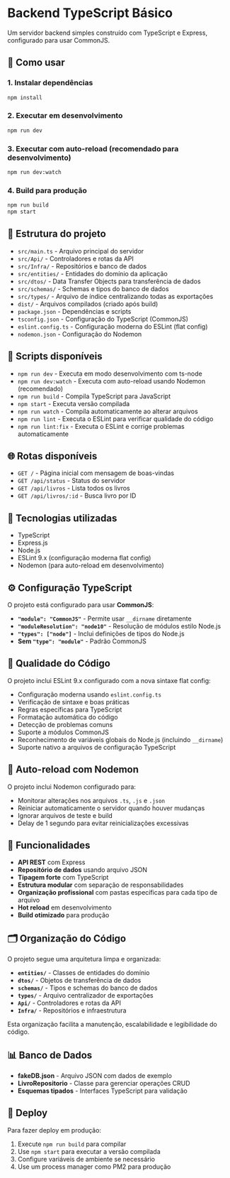 # Backend TypeScript Básico

Um servidor backend simples construído com TypeScript e Express, configurado para usar CommonJS.

## 🚀 Como usar

### 1. Instalar dependências

```bash
npm install
```

### 2. Executar em desenvolvimento

```bash
npm run dev
```

### 3. Executar com auto-reload (recomendado para desenvolvimento)

```bash
npm run dev:watch
```

### 4. Build para produção

```bash
npm run build
npm start
```

## 📁 Estrutura do projeto

-   `src/main.ts` - Arquivo principal do servidor
-   `src/Api/` - Controladores e rotas da API
-   `src/Infra/` - Repositórios e banco de dados
-   `src/entities/` - Entidades do domínio da aplicação
-   `src/dtos/` - Data Transfer Objects para transferência de dados
-   `src/schemas/` - Schemas e tipos do banco de dados
-   `src/types/` - Arquivo de índice centralizando todas as exportações
-   `dist/` - Arquivos compilados (criado após build)
-   `package.json` - Dependências e scripts
-   `tsconfig.json` - Configuração do TypeScript (CommonJS)
-   `eslint.config.ts` - Configuração moderna do ESLint (flat config)
-   `nodemon.json` - Configuração do Nodemon

## 🔧 Scripts disponíveis

-   `npm run dev` - Executa em modo desenvolvimento com ts-node
-   `npm run dev:watch` - Executa com auto-reload usando Nodemon (recomendado)
-   `npm run build` - Compila TypeScript para JavaScript
-   `npm start` - Executa versão compilada
-   `npm run watch` - Compila automaticamente ao alterar arquivos
-   `npm run lint` - Executa o ESLint para verificar qualidade do código
-   `npm run lint:fix` - Executa o ESLint e corrige problemas automaticamente

## 🌐 Rotas disponíveis

-   `GET /` - Página inicial com mensagem de boas-vindas
-   `GET /api/status` - Status do servidor
-   `GET /api/livros` - Lista todos os livros
-   `GET /api/livros/:id` - Busca livro por ID

## 📝 Tecnologias utilizadas

-   TypeScript
-   Express.js
-   Node.js
-   ESLint 9.x (configuração moderna flat config)
-   Nodemon (para auto-reload em desenvolvimento)

## ⚙️ Configuração TypeScript

O projeto está configurado para usar **CommonJS**:

-   **`"module": "CommonJS"`** - Permite usar `__dirname` diretamente
-   **`"moduleResolution": "node10"`** - Resolução de módulos estilo Node.js
-   **`"types": ["node"]`** - Inclui definições de tipos do Node.js
-   **Sem `"type": "module"`** - Padrão CommonJS

## 🧹 Qualidade do Código

O projeto inclui ESLint 9.x configurado com a nova sintaxe flat config:

-   Configuração moderna usando `eslint.config.ts`
-   Verificação de sintaxe e boas práticas
-   Regras específicas para TypeScript
-   Formatação automática do código
-   Detecção de problemas comuns
-   Suporte a módulos CommonJS
-   Reconhecimento de variáveis globais do Node.js (incluindo `__dirname`)
-   Suporte nativo a arquivos de configuração TypeScript

## 🔄 Auto-reload com Nodemon

O projeto inclui Nodemon configurado para:

-   Monitorar alterações nos arquivos `.ts`, `.js` e `.json`
-   Reiniciar automaticamente o servidor quando houver mudanças
-   Ignorar arquivos de teste e build
-   Delay de 1 segundo para evitar reinicializações excessivas

## 🎯 Funcionalidades

-   **API REST** com Express
-   **Repositório de dados** usando arquivo JSON
-   **Tipagem forte** com TypeScript
-   **Estrutura modular** com separação de responsabilidades
-   **Organização profissional** com pastas específicas para cada tipo de arquivo
-   **Hot reload** em desenvolvimento
-   **Build otimizado** para produção

## 🗂️ Organização do Código

O projeto segue uma arquitetura limpa e organizada:

-   **`entities/`** - Classes de entidades do domínio
-   **`dtos/`** - Objetos de transferência de dados
-   **`schemas/`** - Tipos e schemas do banco de dados
-   **`types/`** - Arquivo centralizador de exportações
-   **`Api/`** - Controladores e rotas da API
-   **`Infra/`** - Repositórios e infraestrutura

Esta organização facilita a manutenção, escalabilidade e legibilidade do código.

## 📊 Banco de Dados

-   **fakeDB.json** - Arquivo JSON com dados de exemplo
-   **LivroRepositorio** - Classe para gerenciar operações CRUD
-   **Esquemas tipados** - Interfaces TypeScript para validação

## 🚀 Deploy

Para fazer deploy em produção:

1. Execute `npm run build` para compilar
2. Use `npm start` para executar a versão compilada
3. Configure variáveis de ambiente se necessário
4. Use um process manager como PM2 para produção
